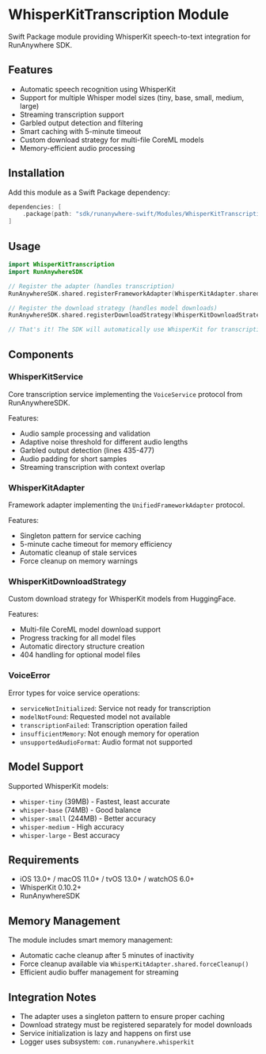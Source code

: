 # WhisperKitTranscription Module

Swift Package module providing WhisperKit speech-to-text integration for RunAnywhere SDK.

## Features

- Automatic speech recognition using WhisperKit
- Support for multiple Whisper model sizes (tiny, base, small, medium, large)
- Streaming transcription support
- Garbled output detection and filtering
- Smart caching with 5-minute timeout
- Custom download strategy for multi-file CoreML models
- Memory-efficient audio processing

## Installation

Add this module as a Swift Package dependency:

```swift
dependencies: [
    .package(path: "sdk/runanywhere-swift/Modules/WhisperKitTranscription")
]
```

## Usage

```swift
import WhisperKitTranscription
import RunAnywhereSDK

// Register the adapter (handles transcription)
RunAnywhereSDK.shared.registerFrameworkAdapter(WhisperKitAdapter.shared)

// Register the download strategy (handles model downloads)
RunAnywhereSDK.shared.registerDownloadStrategy(WhisperKitDownloadStrategy())

// That's it! The SDK will automatically use WhisperKit for transcription
```

## Components

### WhisperKitService
Core transcription service implementing the `VoiceService` protocol from RunAnywhereSDK.

Features:
- Audio sample processing and validation
- Adaptive noise threshold for different audio lengths
- Garbled output detection (lines 435-477)
- Audio padding for short samples
- Streaming transcription with context overlap

### WhisperKitAdapter
Framework adapter implementing the `UnifiedFrameworkAdapter` protocol.

Features:
- Singleton pattern for service caching
- 5-minute cache timeout for memory efficiency
- Automatic cleanup of stale services
- Force cleanup on memory warnings

### WhisperKitDownloadStrategy
Custom download strategy for WhisperKit models from HuggingFace.

Features:
- Multi-file CoreML model download support
- Progress tracking for all model files
- Automatic directory structure creation
- 404 handling for optional model files

### VoiceError
Error types for voice service operations:
- `serviceNotInitialized`: Service not ready for transcription
- `modelNotFound`: Requested model not available
- `transcriptionFailed`: Transcription operation failed
- `insufficientMemory`: Not enough memory for operation
- `unsupportedAudioFormat`: Audio format not supported

## Model Support

Supported WhisperKit models:
- `whisper-tiny` (39MB) - Fastest, least accurate
- `whisper-base` (74MB) - Good balance
- `whisper-small` (244MB) - Better accuracy
- `whisper-medium` - High accuracy
- `whisper-large` - Best accuracy

## Requirements

- iOS 13.0+ / macOS 11.0+ / tvOS 13.0+ / watchOS 6.0+
- WhisperKit 0.10.2+
- RunAnywhereSDK

## Memory Management

The module includes smart memory management:
- Automatic cache cleanup after 5 minutes of inactivity
- Force cleanup available via `WhisperKitAdapter.shared.forceCleanup()`
- Efficient audio buffer management for streaming

## Integration Notes

- The adapter uses a singleton pattern to ensure proper caching
- Download strategy must be registered separately for model downloads
- Service initialization is lazy and happens on first use
- Logger uses subsystem: `com.runanywhere.whisperkit`
